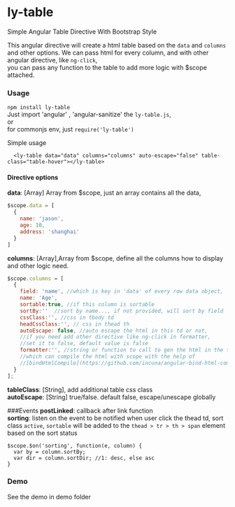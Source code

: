 # ly-table
Simple Angular Table Directive With Bootstrap Style

This angular directive will create a html table based on the `data` and `columns` and other options.
We can pass html for every column, and with other angular directive, like `ng-click`,  
you can pass any function to the table to add more logic with $scope attached.

### Usage

`npm install ly-table`  
Just import 'angular' , 'angular-sanitize' the `ly-table.js`,  
or  
for commonjs env, just `require('ly-table')`  

Simple usage
```
  <ly-table data="data" columns="columns" auto-escape="false" table-class="table-hover"></ly-table>
```

#### Directive options
**data**: [Array] Array from $scope, just an array contains all the data, 
```javascript
$scope.data = [
  {
    name: 'jason',
    age: 10,
    address: 'shanghai'
  }
]
```
**columns**: [Array],Array from $scope, define all the columns how to display and other logic need.
```javascript
$scope.columns = [
  {
    field: 'name', //which is key in 'data' of every row data object, 
    name: 'Age',
    sortable:true, //if this column is sortable
    sortBy:''  //sort by name..., if not provided, will sort by field
    cssClass:'', //css in tbody td
    headCssClass:'', // css in thead th
    autoEscape: false, //auto escape the html in this td or not, 
    //if you need add other directive like ng-click in formatter, 
    //set it to false, default value is false
    formatter:'', //string or function to call to gen the html in the td, 
    //which can compile the html with scope with the help of      
    //[bindHtmlCompile](https://github.com/incuna/angular-bind-html-compile) directive, see demo
  }
];
```
**tableClass**: [String], add additional table css class  
**autoEscape**: [String] true/false. default false, escape/unescape globally  

###Events
**postLinked**: callback after link function  
**sorting**: listen on the event to be notified when user click the thead td, 
sort class `active`, `sortable` will be added to the `thead > tr > th > span` element based on the sort status   
  ```
  $scope.$on('sorting', function(e, column) {
    var by = column.sortBy;
    var dir = column.sortDir; //1: desc, else asc
  }
  ```

### Demo
See the demo in demo folder
